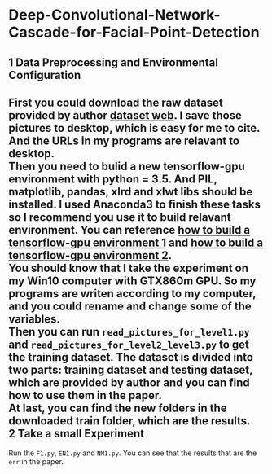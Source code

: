 # Deep-Convolutional-Network-Cascade-for-Facial-Point-Detection

1 Data Preprocessing and Environmental Configuration
------
First you could download the raw dataset provided by author [dataset web](http://mmlab.ie.cuhk.edu.hk/archive/CNN/). I save those pictures to desktop, which is easy for me to cite. And the URLs in my programs are relavant to desktop.
</br>
Then you need to bulid a new tensorflow-gpu environment with python = 3.5. And PIL, matplotlib, pandas, xlrd and xlwt libs should be installed. I used Anaconda3 to finish these tasks so I recommend you use it to build relavant environment. You can reference [how to build a tensorflow-gpu environment 1](https://blog.csdn.net/lwplwf/article/details/54894364) and [how to build a tensorflow-gpu environment 2](https://blog.csdn.net/lwplwf/article/details/54896088).
</br>
You should know that I take the experiment on my Win10 computer with GTX860m GPU. So my programs are writen according to my computer, and you could rename and change some of the variables.
</br>
Then you can run `read_pictures_for_level1.py` and `read_pictures_for_level2_level3.py` to get the training dataset. The dataset is divided into two parts: training dataset and testing dataset, which are provided by author and you can find how to use them in the paper.
</br>
At last, you can find the new folders in the downloaded train folder, which are the results.
</br>
2 Take a small Experiment
------
Run the `F1.py`, `EN1.py` and `NM1.py`. You can see that the results that are the `err` in the paper.
